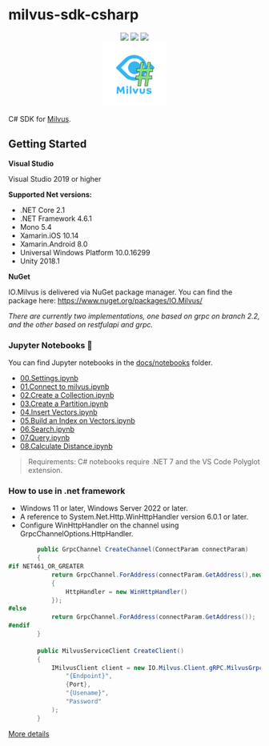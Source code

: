 ﻿# milvus-sdk-csharp

<div class="column" align="middle">
  <a href="https://milvusio.slack.com/archives/C053HTUQGUC"><img src="https://img.shields.io/badge/Join-Slack-orange?logo=slack&amp;logoColor=white&style=flat-square"></a>
  <img src="https://img.shields.io/nuget/v/io.milvus"/>
  <img src="https://img.shields.io/nuget/dt/io.milvus"/>
</div>

<div align="middle">
    <img src="milvussharp.png"/>
</div>

C# SDK for [Milvus](https://github.com/milvus-io/milvus).

## Getting Started

**Visual Studio**

Visual Studio 2019  or higher

**Supported Net versions:**
* .NET Core 2.1
* .NET Framework 4.6.1
* Mono 5.4
* Xamarin.iOS 10.14
* Xamarin.Android 8.0
* Universal Windows Platform 10.0.16299
* Unity 2018.1

**NuGet**

IO.Milvus is delivered via NuGet package manager. You can find the package here:
https://www.nuget.org/packages/IO.Milvus/

*There are currently two implementations, one based on grpc on branch 2.2, and the other based on restfulapi and grpc.*

### Jupyter Notebooks 📙

You can find Jupyter notebooks in the [docs/notebooks](./docs/notebooks) folder.

* [00.Settings.ipynb](./docs/notebooks/00.Settings.ipynb)
* [01.Connect to milvus.ipynb](./docs/notebooks/01.Connect%20to%20milvus.ipynb)
* [02.Create a Collection.ipynb](./docs/notebooks/02.Create%20a%20Collection.ipynb)
* [03.Create a Partition.ipynb](./docs/notebooks/03.Create%20a%20Partition.ipynb)
* [04.Insert Vectors.ipynb](./docs/notebooks/04.Insert%20Vectors.ipynb)
* [05.Build an Index on Vectors.ipynb](./docs/notebooks/05.Build%20an%20Index%20on%20Vectors.ipynb)
* [06.Search.ipynb](./docs/notebooks/06.Search.ipynb)
* [07.Query.ipynb](./docs/notebooks/07.Query.ipynb)
* [08.Calculate Distance.ipynb](./docs/notebooks/08.Calculate%20Distance.ipynb)

> Requirements: C# notebooks require .NET 7 and the VS Code Polyglot extension.


### How to use in .net framework

* Windows 11 or later, Windows Server 2022 or later.
* A reference to System.Net.Http.WinHttpHandler version 6.0.1 or later.
* Configure WinHttpHandler on the channel using GrpcChannelOptions.HttpHandler.

```c#
        public GrpcChannel CreateChannel(ConnectParam connectParam)
        {
#if NET461_OR_GREATER
            return GrpcChannel.ForAddress(connectParam.GetAddress(),new GrpcChannelOptions
            {
                HttpHandler = new WinHttpHandler()
            });
#else
            return GrpcChannel.ForAddress(connectParam.GetAddress());
#endif
        }

        public MilvusServiceClient CreateClient()
        {
            IMilvusClient client = new IO.Milvus.Client.gRPC.MilvusGrpcClient(
                "{Endpoint}",
                {Port},
                "{Usename}",
                "Password"
            );
        }
```

[More details](https://learn.microsoft.com/en-us/aspnet/core/grpc/netstandard?view=aspnetcore-7.0)